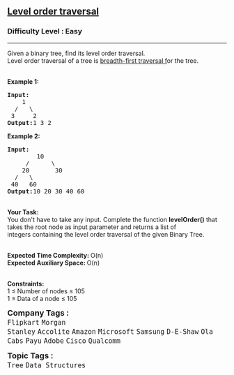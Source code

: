 <h2><a href="https://www.geeksforgeeks.org/problems/level-order-traversal/1?page=3&difficulty=Easy&sortBy=submissions">Level order traversal</a></h2><h3>Difficulty Level : Easy</h3><hr><div class="problems_problem_content__Xm_eO"><p>Given a binary tree, find its level order traversal.<br>
Level order traversal of a tree is <a href="http://www.geeksforgeeks.org/breadth-first-traversal-for-a-graph/">breadth-first traversal f</a>or the tree.</p>

<p><br>
<strong>Example 1:</strong></p>

<pre><strong>Input:
</strong>&nbsp;&nbsp;  1
 &nbsp;/&nbsp;&nbsp;&nbsp;\ 
&nbsp;3&nbsp;&nbsp;&nbsp;&nbsp; 2
<strong>Output:</strong>1 3 2
</pre>

<p><strong>Example 2:</strong></p>

<pre><strong>Input:
</strong>&nbsp;&nbsp;&nbsp;&nbsp;&nbsp; &nbsp; 10
 &nbsp;&nbsp;&nbsp; /&nbsp;&nbsp;&nbsp;&nbsp;&nbsp; \
 &nbsp;  20&nbsp;&nbsp;&nbsp;&nbsp;&nbsp;&nbsp; 30
&nbsp; /&nbsp;&nbsp; \
 40&nbsp;&nbsp; 60
<strong>Output:</strong>10 20 30 40 60
</pre>

<p><br>
<strong>Your Task:</strong><br>
You don't have to take any input. Complete the function <strong>levelOrder()</strong> that takes the root node&nbsp;as input parameter and returns a list of integers&nbsp;containing the level order traversal of the given Binary Tree.</p>

<p><br>
<strong>Expected Time Complexity:&nbsp;</strong>O(n)<br>
<strong>Expected Auxiliary Space:&nbsp;</strong>O(n)</p>

<p><br>
<strong>Constraints:</strong><br>
1 ≤&nbsp;Number of nodes ≤&nbsp;105<br>
1 ≤&nbsp;Data of a node ≤&nbsp;105</p>
</div><p><span style=font-size:18px><strong>Company Tags : </strong><br><code>Flipkart</code>&nbsp;<code>Morgan Stanley</code>&nbsp;<code>Accolite</code>&nbsp;<code>Amazon</code>&nbsp;<code>Microsoft</code>&nbsp;<code>Samsung</code>&nbsp;<code>D-E-Shaw</code>&nbsp;<code>Ola Cabs</code>&nbsp;<code>Payu</code>&nbsp;<code>Adobe</code>&nbsp;<code>Cisco</code>&nbsp;<code>Qualcomm</code>&nbsp;<br><p><span style=font-size:18px><strong>Topic Tags : </strong><br><code>Tree</code>&nbsp;<code>Data Structures</code>&nbsp;